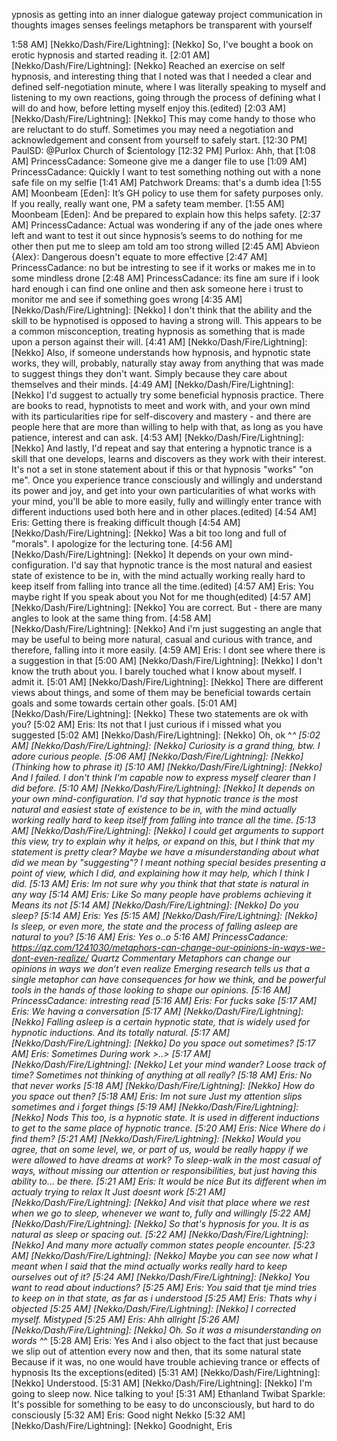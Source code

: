ypnosis as getting into an inner dialogue
gateway project
communication in thoughts images senses feelings metaphors
be transparent with yourself


1:58 AM] [Nekko/Dash/Fire/Lightning]: [Nekko] So, I've bought a book on erotic hypnosis and started reading it.
[2:01 AM] [Nekko/Dash/Fire/Lightning]: [Nekko] Reached an exercise on self hypnosis, and interesting thing that I noted was that I needed a clear and defined self-negotiation minute, where I was literally speaking to myself and listening to my own reactions, going through the process of defining what I will do and how, before letting myself enjoy this.(edited)
[2:03 AM] [Nekko/Dash/Fire/Lightning]: [Nekko] This may come handy to those who are reluctant to do stuff. Sometimes you may need a negotiation and acknowledgement and consent from yourself to safely start.
[12:30 PM] PaulSD: @Purlox Church of $cientology
[12:32 PM] Purlox: Ahh, that
[1:08 AM] PrincessCadance: Someone give me a danger file to use
[1:09 AM] PrincessCadance: Quickly I want to test something nothing out with a none safe file on my selfie
[1:41 AM] Patchwork Dreams: that's a dumb idea
[1:55 AM] Moonbeam [Eden]: It’s GH policy to use them for safety purposes only. If you really, really want one, PM a safety team member.
[1:55 AM] Moonbeam [Eden]: And be prepared to explain how this helps safety.
[2:37 AM] PrincessCadance: Actual was wondering if any of the jade ones where left and want to test it out since hypnosis’s seems to do nothing for me other then put me to sleep am told am too strong willed
[2:45 AM] Abvieon {Alex}: Dangerous doesn't equate to more effective
[2:47 AM] PrincessCadance: no but be intresting to see if it works or makes me in to some mindless drone
[2:48 AM] PrincessCadance: its fine am sure if i look hard enough i can find one online and then ask someone here i trust to monitor me and see if something goes wrong
[4:35 AM] [Nekko/Dash/Fire/Lightning]: [Nekko] I don't think that the ability and the skill to be hypnotised is opposed to having a strong will. This appears to be a common misconception, treating hypnosis as something that is made upon a person against their will.
[4:41 AM] [Nekko/Dash/Fire/Lightning]: [Nekko] Also, if someone understands how hypnosis, and hypnotic state works, they will, probably, naturally stay away from anything that was made to suggest things they don't want. Simply because they care about themselves and their minds.
[4:49 AM] [Nekko/Dash/Fire/Lightning]: [Nekko] I'd suggest to actually try some beneficial hypnosis practice. There are books to read, hypnotists to meet and work with, and your own mind with its particularities ripe for self-discovery and mastery - and there are people here that are more than willing to help with that, as long as you have patience, interest and can ask.
[4:53 AM] [Nekko/Dash/Fire/Lightning]: [Nekko] And lastly, I'd repeat and say that entering a hypnotic trance is a skill that one develops, learns and discovers as they work with their interest. It's not a set in stone statement about if this or that hypnosis "works" "on me". Once you experience trance consciously and willingly and understand its power and joy, and get into your own particularities of what works with your mind, you'll be able to more easily, fully and willingly enter trance with different inductions used both here and in other places.(edited)
[4:54 AM] Eris: Getting there is freaking difficult though
[4:54 AM] [Nekko/Dash/Fire/Lightning]: [Nekko] Was a bit too long and full of "morals". I apologize for the lecturing tone.
[4:56 AM] [Nekko/Dash/Fire/Lightning]: [Nekko] It depends on your own mind-configuration. I'd say that hypnotic trance is the most natural and easiest state of existence to be in, with the mind actually working really hard to keep itself from falling into trance all the time.(edited)
[4:57 AM] Eris: You maybe right
If you speak about you
Not for me though(edited)
[4:57 AM] [Nekko/Dash/Fire/Lightning]: [Nekko] You are correct. But - there are many angles to look at the same thing from.
[4:58 AM] [Nekko/Dash/Fire/Lightning]: [Nekko] And i'm just suggesting an angle that may be useful to being more natural, casual and curious with trance, and therefore, falling into it more easily.
[4:59 AM] Eris: I dont see where there is a suggestion in that
[5:00 AM] [Nekko/Dash/Fire/Lightning]: [Nekko] I don't know the truth about you. I barely touched what I know about myself. I admit it.
[5:01 AM] [Nekko/Dash/Fire/Lightning]: [Nekko] There are different views about things, and some of them may be beneficial towards certain goals and some towards certain other goals.
[5:01 AM] [Nekko/Dash/Fire/Lightning]: [Nekko] These two statements are ok with you?
[5:02 AM] Eris: Its not that
I just curious if i missed what you suggested
[5:02 AM] [Nekko/Dash/Fire/Lightning]: [Nekko] Oh, ok ^_^
[5:02 AM] [Nekko/Dash/Fire/Lightning]: [Nekko] Curiosity is a grand thing, btw. I adore curious people.
[5:06 AM] [Nekko/Dash/Fire/Lightning]: [Nekko] (Thinking how to phrase it)
[5:10 AM] [Nekko/Dash/Fire/Lightning]: [Nekko] And I failed. I don't think I'm capable now to express myself clearer than I did before.
[5:10 AM] [Nekko/Dash/Fire/Lightning]: [Nekko] It depends on your own mind-configuration. I'd say that hypnotic trance is the most natural and easiest state of existence to be in, with the mind actually working really hard to keep itself from falling into trance all the time.
[5:13 AM] [Nekko/Dash/Fire/Lightning]: [Nekko] I could get arguments to support this view, try to explain why it helps, or expand on this, but I think that my statement is pretty clear? Maybe we have a misunderstanding about what did we mean by "suggesting"? I meant nothing special besides presenting a point of view, which I did, and explaining how it may help, which I think I did.
[5:13 AM] Eris: Im not sure why you think that that state is natural in any way
[5:14 AM] Eris: Like
So many people have problems achieving it
Means its not
[5:14 AM] [Nekko/Dash/Fire/Lightning]: [Nekko] Do you sleep?
[5:14 AM] Eris: Yes
[5:15 AM] [Nekko/Dash/Fire/Lightning]: [Nekko] Is sleep, or even more, the state and the process of falling asleep are natural to you?
[5:16 AM] Eris: Yes o..o
5:16 AM] PrincessCadance: https://qz.com/1241030/metaphors-can-change-our-opinions-in-ways-we-dont-even-realize/
Quartz
Commentary
Metaphors can change our opinions in ways we don’t even realize
Emerging research tells us that a single metaphor can have consequences for how we think, and be powerful tools in the hands of those looking to shape our opinions.
[5:16 AM] PrincessCadance: intresting read
[5:16 AM] Eris: For fucks sake
[5:17 AM] Eris: We having a conversation
[5:17 AM] [Nekko/Dash/Fire/Lightning]: [Nekko] Falling asleep is a certain hypnotic state, that is widely used for hypnotic inductions. And its totally natural.
[5:17 AM] [Nekko/Dash/Fire/Lightning]: [Nekko] Do you space out sometimes?
[5:17 AM] Eris: Sometimes
During work >..>
[5:17 AM] [Nekko/Dash/Fire/Lightning]: [Nekko] Let your mind wander? Loose track of time? Sometimes not thinking of anything at all really?
[5:18 AM] Eris: No that never works
[5:18 AM] [Nekko/Dash/Fire/Lightning]: [Nekko] How do you space out then?
[5:18 AM] Eris: Im not sure
Just my attention slips sometimes and i forget things
[5:19 AM] [Nekko/Dash/Fire/Lightning]: [Nekko] Nods This too, is a hypnotic state. It is used in different inductions to get to the same place of hypnotic trance.
[5:20 AM] Eris: Nice
Where do i find them?
[5:21 AM] [Nekko/Dash/Fire/Lightning]: [Nekko] Would you agree, that on some level, we, or part of us, would be really happy if we were allowed to have dreams at work? To sleep-walk in the most casual of ways, without missing our attention or responsibilities, but just having this ability to... be there.
[5:21 AM] Eris: It would be nice
But its different when im actualy trying to relax
It
Just doesnt work
[5:21 AM] [Nekko/Dash/Fire/Lightning]: [Nekko] And visit that place where we rest when we go to sleep, whenever we want to, fully and willingly
[5:22 AM] [Nekko/Dash/Fire/Lightning]: [Nekko] So that's hypnosis for you. It is as natural as sleep or spacing out.
[5:22 AM] [Nekko/Dash/Fire/Lightning]: [Nekko] And many more actually common states people encounter.
[5:23 AM] [Nekko/Dash/Fire/Lightning]: [Nekko] Maybe you can see now what I meant when I said that the mind actually works really hard to keep ourselves out of it?
[5:24 AM] [Nekko/Dash/Fire/Lightning]: [Nekko] You want to read about inductions?
[5:25 AM] Eris: You said that tje mind tries to keep on in that state, as far as i understood
[5:25 AM] Eris: Thats why i objected
[5:25 AM] [Nekko/Dash/Fire/Lightning]: [Nekko] I corrected myself. Mistyped
[5:25 AM] Eris: Ahh allright
[5:26 AM] [Nekko/Dash/Fire/Lightning]: [Nekko] Oh. So it was a misunderstanding on words ^_^
[5:28 AM] Eris: Yes
And i also object to the fact that just because we slip out of attention every now and then, that its some natural state
Because if it was, no one would have trouble achieving trance or effects of hypnosis
Its the exceptions(edited)
[5:31 AM] [Nekko/Dash/Fire/Lightning]: [Nekko] Understood.
[5:31 AM] [Nekko/Dash/Fire/Lightning]: [Nekko] I'm going to sleep now. Nice talking to you!
[5:31 AM] Ethanland Twibat Sparkle: It's possible for something to be easy to do unconsciously, but hard to do consciously
[5:32 AM] Eris: Good night Nekko
[5:32 AM] [Nekko/Dash/Fire/Lightning]: [Nekko] Goodnight, Eris
